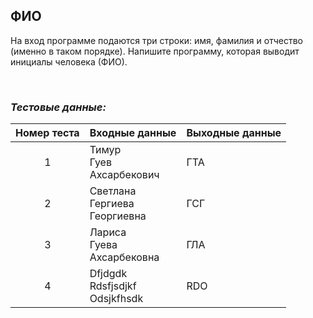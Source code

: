 ## ФИО

На вход программе подаются три строки: имя, фамилия и отчество (именно в таком порядке). Напишите программу, которая выводит инициалы человека (ФИО).

<br>

### *Тестовые данные:*

| Номер теста | Входные данные                       | Выходные данные |
|:-----------:|--------------------------------------|-----------------|
|      1      | Тимур<br>Гуев<br>Ахсарбекович 	      | ГТА             |
|      2      | Светлана<br>Гергиева<br>Георгиевна	  | ГСГ             |
|      3      | Лариса<br>Гуева<br>Ахсарбековна      | ГЛА             |
|      4      | Dfjdgdk<br>Rdsfjsdjkf<br>Odsjkfhsdk  | RDO             |